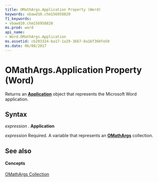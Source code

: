 ```yaml
---
title: OMathArgs.Application Property (Word)
keywords: vbawd10.chm156958820
f1_keywords:
- vbawd10.chm156958820
ms.prod: word
api_name:
- Word.OMathArgs.Application
ms.assetid: cb203324-ba17-1a29-3667-8a16f360fe50
ms.date: 06/08/2017
---
```



# OMathArgs.Application Property (Word)

Returns an **[Application](application-object-word.md)** object that represents the Microsoft Word application.


## Syntax

 _expression_ . **Application**

 _expression_ Required. A variable that represents an **[OMathArgs](omathargs-object-word.md)** collection.


## See also


#### Concepts


[OMathArgs Collection](omathargs-object-word.md)

